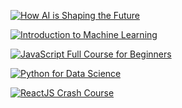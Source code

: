 [![How AI is Shaping the Future](https://img.youtube.com/vi/2ePf9rue1Ao/0.jpg)](https://www.youtube.com/watch?v=2ePf9rue1Ao)

[![Introduction to Machine Learning](https://img.youtube.com/vi/GwIo3gDZCVQ/0.jpg)](https://www.youtube.com/watch?v=GwIo3gDZCVQ)

[![JavaScript Full Course for Beginners](https://img.youtube.com/vi/PkZNo7MFNFg/0.jpg)](https://www.youtube.com/watch?v=PkZNo7MFNFg)

[![Python for Data Science](https://img.youtube.com/vi/rfscVS0vtbw/0.jpg)](https://www.youtube.com/watch?v=rfscVS0vtbw)

[![ReactJS Crash Course](https://img.youtube.com/vi/w7ejDZ8SWv8/0.jpg)](https://www.youtube.com/watch?v=w7ejDZ8SWv8)

